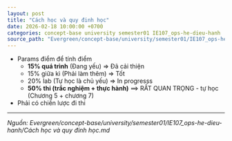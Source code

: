 ```yaml
---
layout: post
title: "Cách học và quy đinh học"
date: 2026-02-18 10:00:00 +0700
categories: concept-base university semester01 IE107_ops-he-dieu-hanh
source_path: "Evergreen/concept-base/university/semester01/IE107_ops-he-dieu-hanh/Cách học và quy đinh học.md"
---
```

+ Params điểm để tính điểm
	+ **15% quá trình** (Đang yếu) => Đã cải thiện
	+ 15% giữa kì (Phải làm thêm) => Tốt
	+ 20% lab (Tự học là chủ yếu) => In progresss
	+ **50% thi (trắc nghiệm + thực hành)** ==> RẤT QUAN TRỌNG - tự học (Chương 5 + chương 7)
+ Phải có chiến lược đi thi

---
*Nguồn: Evergreen/concept-base/university/semester01/IE107_ops-he-dieu-hanh/Cách học và quy đinh học.md*